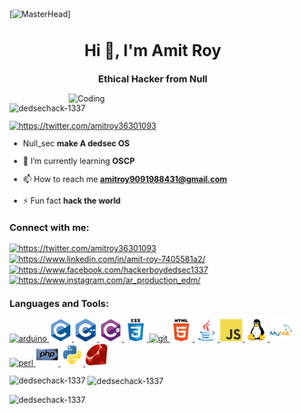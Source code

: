 [![MasterHead](https://mir-s3-cdn-cf.behance.net/project_modules/fs/44dc1f47393655.58823b49e737b.gif)]
<h1 align="center">Hi 👋, I'm Amit Roy</h1>
<h3 align="center">Ethical Hacker from Null</h3>
<img align="right" alt="Coding" width="400" src="https://i.pinimg.com/originals/cf/f5/58/cff558811531dfbdb74e3f2b93b9ebde.gif">

<p align="left"> <img src="https://komarev.com/ghpvc/?username=dedsechack-1337&label=Profile%20views&color=0e75b6&style=flat" alt="dedsechack-1337" /> </p>

<p align="left"> <a href="https://twitter.com/https://twitter.com/amitroy36301093" target="blank"><img src="https://img.shields.io/twitter/follow/https://twitter.com/amitroy36301093?logo=twitter&style=for-the-badge" alt="https://twitter.com/amitroy36301093" /></a> </p>

- Null_sec **make A dedsec OS**

- 🌱 I’m currently learning **OSCP**

- 📫 How to reach me **amitroy9091988431@gmail.com**

- ⚡ Fun fact **hack the world**

<h3 align="left">Connect with me:</h3>
<p align="left">
<a href="https://twitter.com/https://twitter.com/amitroy36301093" target="blank"><img align="center" src="https://raw.githubusercontent.com/rahuldkjain/github-profile-readme-generator/master/src/images/icons/Social/twitter.svg" alt="https://twitter.com/amitroy36301093" height="30" width="40" /></a>
<a href="https://linkedin.com/in/https://www.linkedin.com/in/amit-roy-7405581a2/" target="blank"><img align="center" src="https://raw.githubusercontent.com/rahuldkjain/github-profile-readme-generator/master/src/images/icons/Social/linked-in-alt.svg" alt="https://www.linkedin.com/in/amit-roy-7405581a2/" height="30" width="40" /></a>
<a href="https://fb.com/https://www.facebook.com/hackerboydedsec1337" target="blank"><img align="center" src="https://raw.githubusercontent.com/rahuldkjain/github-profile-readme-generator/master/src/images/icons/Social/facebook.svg" alt="https://www.facebook.com/hackerboydedsec1337" height="30" width="40" /></a>
<a href="https://instagram.com/https://www.instagram.com/ar_production_edm/" target="blank"><img align="center" src="https://raw.githubusercontent.com/rahuldkjain/github-profile-readme-generator/master/src/images/icons/Social/instagram.svg" alt="https://www.instagram.com/ar_production_edm/" height="30" width="40" /></a>
</p>

<h3 align="left">Languages and Tools:</h3>
<p align="left"> <a href="https://www.arduino.cc/" target="_blank" rel="noreferrer"> <img src="https://cdn.worldvectorlogo.com/logos/arduino-1.svg" alt="arduino" width="40" height="40"/> </a> <a href="https://www.cprogramming.com/" target="_blank" rel="noreferrer"> <img src="https://raw.githubusercontent.com/devicons/devicon/master/icons/c/c-original.svg" alt="c" width="40" height="40"/> </a> <a href="https://www.w3schools.com/cpp/" target="_blank" rel="noreferrer"> <img src="https://raw.githubusercontent.com/devicons/devicon/master/icons/cplusplus/cplusplus-original.svg" alt="cplusplus" width="40" height="40"/> </a> <a href="https://www.w3schools.com/cs/" target="_blank" rel="noreferrer"> <img src="https://raw.githubusercontent.com/devicons/devicon/master/icons/csharp/csharp-original.svg" alt="csharp" width="40" height="40"/> </a> <a href="https://www.w3schools.com/css/" target="_blank" rel="noreferrer"> <img src="https://raw.githubusercontent.com/devicons/devicon/master/icons/css3/css3-original-wordmark.svg" alt="css3" width="40" height="40"/> </a> <a href="https://git-scm.com/" target="_blank" rel="noreferrer"> <img src="https://www.vectorlogo.zone/logos/git-scm/git-scm-icon.svg" alt="git" width="40" height="40"/> </a> <a href="https://www.w3.org/html/" target="_blank" rel="noreferrer"> <img src="https://raw.githubusercontent.com/devicons/devicon/master/icons/html5/html5-original-wordmark.svg" alt="html5" width="40" height="40"/> </a> <a href="https://www.java.com" target="_blank" rel="noreferrer"> <img src="https://raw.githubusercontent.com/devicons/devicon/master/icons/java/java-original.svg" alt="java" width="40" height="40"/> </a> <a href="https://developer.mozilla.org/en-US/docs/Web/JavaScript" target="_blank" rel="noreferrer"> <img src="https://raw.githubusercontent.com/devicons/devicon/master/icons/javascript/javascript-original.svg" alt="javascript" width="40" height="40"/> </a> <a href="https://www.linux.org/" target="_blank" rel="noreferrer"> <img src="https://raw.githubusercontent.com/devicons/devicon/master/icons/linux/linux-original.svg" alt="linux" width="40" height="40"/> </a> <a href="https://www.mysql.com/" target="_blank" rel="noreferrer"> <img src="https://raw.githubusercontent.com/devicons/devicon/master/icons/mysql/mysql-original-wordmark.svg" alt="mysql" width="40" height="40"/> </a> <a href="https://www.perl.org/" target="_blank" rel="noreferrer"> <img src="https://api.iconify.design/logos-perl.svg" alt="perl" width="40" height="40"/> </a> <a href="https://www.php.net" target="_blank" rel="noreferrer"> <img src="https://raw.githubusercontent.com/devicons/devicon/master/icons/php/php-original.svg" alt="php" width="40" height="40"/> </a> <a href="https://www.python.org" target="_blank" rel="noreferrer"> <img src="https://raw.githubusercontent.com/devicons/devicon/master/icons/python/python-original.svg" alt="python" width="40" height="40"/> </a> <a href="https://www.ruby-lang.org/en/" target="_blank" rel="noreferrer"> <img src="https://raw.githubusercontent.com/devicons/devicon/master/icons/ruby/ruby-original.svg" alt="ruby" width="40" height="40"/> </a> </p>

<p><img align="left" src="https://github-readme-stats.vercel.app/api/top-langs?username=dedsechack-1337&show_icons=true&locale=en&layout=compact" alt="dedsechack-1337" /></p>

<p>&nbsp;<img align="center" src="https://github-readme-stats.vercel.app/api?username=dedsechack-1337&show_icons=true&locale=en" alt="dedsechack-1337" /></p>

<p><img align="center" src="https://github-readme-streak-stats.herokuapp.com/?user=dedsechack-1337&" alt="dedsechack-1337" /></p>

